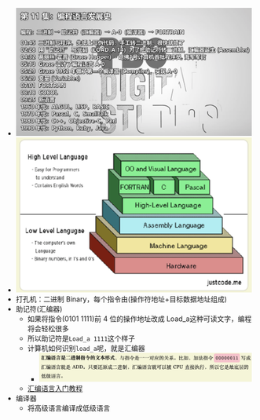 - ![image.png](../assets/image_1653790984349_0.png)
- ![image.png](../assets/image_1653791484092_0.png)
- 打孔机：二进制 Binary，每个指令由(操作符地址+目标数据地址组成)
- 助记符(汇编器)
	- 如果将指令(0101 1111)前 4 位的操作地址改成 Load_a这种可读文字，编程将会轻松很多
	- 所以助记符是`Load_a 1111`这个样子
	- 计算机如何识别`load_a`呢，就是汇编器
		- ![image.png](../assets/image_1653791596287_0.png)
	- [汇编语言入门教程](https://www.ruanyifeng.com/blog/2018/01/assembly-language-primer.html)
- 编译器
	- 将高级语言编译成低级语言